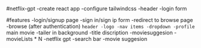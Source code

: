 #netflix-gpt
-create react app
-configure tailwindcss
-header 
-login form

#features
-login/signup page
    -sign in/sign ip form
    -redirect to browse page
-browse (after authentication)
    `header
        -logo
        -nav items
        -dropdown
        -profile
    `main movie
        -tailer in background
        -title discription
        -moviesuggesion
            -movieLists * N
-netflix gpt
    -search bar
    -movie suggesion

